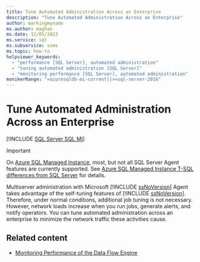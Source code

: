 ```yaml
---
title: Tune Automated Administration Across an Enterprise
description: "Tune Automated Administration Across an Enterprise"
author: markingmyname
ms.author: maghan
ms.date: 12/05/2023
ms.service: sql
ms.subservice: ssms
ms.topic: how-to
helpviewer_keywords:
  - "performance [SQL Server], automated administration"
  - "tuning automated administration [SQL Server]"
  - "monitoring performance [SQL Server], automated administration"
monikerRange: "=azuresqldb-mi-current||>=sql-server-2016"
---
```


# Tune Automated Administration Across an Enterprise

[!INCLUDE [SQL Server SQL MI](../../includes/applies-to-version/sql-asdbmi.md)]

> [!IMPORTANT]  
> On [Azure SQL Managed Instance](/azure/sql-database/sql-database-managed-instance), most, but not all SQL Server Agent features are currently supported. See [Azure SQL Managed Instance T-SQL differences from SQL Server](/azure/sql-database/sql-database-managed-instance-transact-sql-information#sql-server-agent) for details.

Multiserver administration with Microsoft [!INCLUDE [ssNoVersion](../../includes/ssnoversion-md.md)] Agent takes advantage of the self-tuning features of [!INCLUDE [ssNoVersion](../../includes/ssnoversion-md.md)]. Therefore, under normal conditions, additional job tuning is not necessary. However, network loads increase when you run jobs, generate alerts, and notify operators. You can tune automated administration across an enterprise to minimize the network traffic these activities cause.

## Related content

- [Monitoring Performance of the Data Flow Engine](../../integration-services/performance/performance-counters.md)
